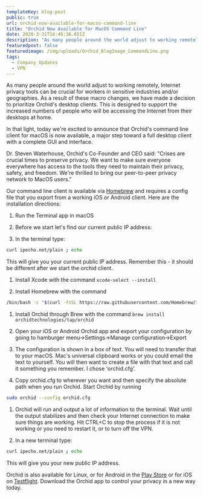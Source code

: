 ```yaml
---
templateKey: blog-post
public: true
url: orchid-now-available-for-macos-command-line
title: "Orchid Now Available for MacOS Command Line"
date: 2020-3-31T16:46:36.651Z
description: "As many people around the world adjust to working remotely, Internet privacy tools can be crucial for workers in sensitive industries and/or geographies. As a result of these macro changes, we have made a decision to prioritize Orchid's desktop clients."
featuredpost: false
featuredimage: /img/uploads/Orchid_BlogImage_CommandLine.png
tags:
  - Company Updates
  - VPN
---
```

As many people around the world adjust to working remotely, Internet privacy tools can be crucial for workers in sensitive industries and/or geographies. As a result of these macro changes, we have made a decision to prioritize Orchid's desktop clients. This is designed to support the increased numbers of people who will be accessing the Internet from their desktops at home.

In that light, today we're excited to announce that Orchid's command line client for macOS is now available, a major step toward a full desktop client with a complete GUI and interface.

Dr. Steven Waterhouse, Orchid's Co-Founder and CEO said: "Crises are crucial times to preserve privacy. We want to make sure everyone everywhere has access to the tools they need to maintain their privacy, safety, and freedom. We're thrilled to bring our peer-to-peer privacy network to MacOS users."

Our command line client is available via [Homebrew](https://brew.sh/) and requires a config file that you export from a working iOS or Android client. Here are the installation directions:

1.  Run the Terminal app in macOS

2.  Before we start let's find our current public IP address:

3.  In the terminal type:

```bash
curl ipecho.net/plain ; echo
```

This will give you your current public IP address. Remember this - it should be different after we start the orchid client.

1.  Install Xcode with the command `xcode-select --install`

2.  Install Homebrew with the command

```bash
/bin/bash -c "$(curl -fsSL https://raw.githubusercontent.com/Homebrew/install/master/install.sh)"
```

1.  Install Orchid through Brew with the command `brew install orchidtechnologies/tap/orchid`

2.  Open your iOS or Android Orchid app and export your configuration by going to hamburger menu->Settings->Manage configuration->Export

3.  The configuration is shown in a box of text. You will need to transfer that to your macOS. Mac's universal clipboard works or you could email the text to yourself. You will then want to create a file with that text and call it something you remember. I chose 'orchid.cfg'.

4.  Copy orchid.cfg to wherever you want and then specify the absolute path when you run Orchid. Start Orchid by running

```bash
sudo orchid --config orchid.cfg
```

1.  Orchid will run and output a lot of information to the terminal. Wait until the output stabilizes and then check your Internet connection to make sure things are working. Hit CTRL+C to stop the process if it is not working or you need to restart it, or to turn off the VPN. 

2.  In a new terminal type:

```bash
curl ipecho.net/plain ; echo
```

This will give you your new public IP address.

Orchid is also available for Linux, or for Android in the  [Play Store](https://play.google.com/store/apps/details?id=net.orchid.Orchid&hl=en_US)  or for iOS on  [Testflight](https://testflight.apple.com/join/BlkfHkHY). Download the Orchid app to control your privacy in a new way today.
